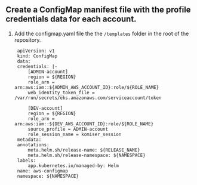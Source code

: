 ## Create a ConfigMap manifest file with the profile credentials data for each account.<a name="create-service-account-iam-role"></a>

1. Add the configmap.yaml file the the `/templates` folder in the root of the repository.

   ```
    apiVersion: v1
    kind: ConfigMap
    data:
    credentials: |-
        [ADMIN-account]
        region = ${REGION}
        role_arn = arn:aws:iam::${ADMIN_AWS_ACCOUNT_ID}:role/${ROLE_NAME}
        web_identity_token_file = /var/run/secrets/eks.amazonaws.com/serviceaccount/token

        [DEV-account]
        region = ${REGION}
        role_arn = arn:aws:iam::${DEV_AWS_ACCOUNT_ID}:role/${ROLE_NAME}
        source_profile = ADMIN-account
        role_session_name = komiser_session
    metadata:
    annotations:
        meta.helm.sh/release-name: ${RELEASE_NAME}
        meta.helm.sh/release-namespace: ${NAMESPACE}
    labels:
        app.kubernetes.io/managed-by: Helm
    name: aws-configmap
    namespace: ${NAMESPACE}
   ```